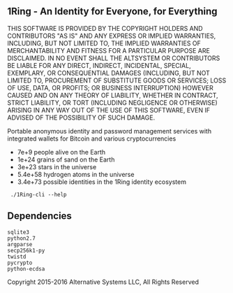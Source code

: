 1Ring - An Identity for Everyone, for Everything
-------------------
THIS SOFTWARE IS PROVIDED BY THE COPYRIGHT HOLDERS AND CONTRIBUTORS "AS IS" 
AND ANY EXPRESS OR IMPLIED WARRANTIES, INCLUDING, BUT NOT LIMITED TO, THE 
IMPLIED WARRANTIES OF MERCHANTABILITY AND FITNESS FOR A PARTICULAR PURPOSE 
ARE DISCLAIMED. IN NO EVENT SHALL THE ALTSYSTEM OR CONTRIBUTORS BE LIABLE FOR 
ANY DIRECT, INDIRECT, INCIDENTAL, SPECIAL, EXEMPLARY, OR CONSEQUENTIAL 
DAMAGES (INCLUDING, BUT NOT LIMITED TO, PROCUREMENT OF SUBSTITUTE GOODS OR 
SERVICES; LOSS OF USE, DATA, OR PROFITS; OR BUSINESS INTERRUPTION) HOWEVER 
CAUSED AND ON ANY THEORY OF LIABILITY, WHETHER IN CONTRACT, STRICT LIABILITY, 
OR TORT (INCLUDING NEGLIGENCE OR OTHERWISE) ARISING IN ANY WAY OUT OF THE 
USE OF THIS SOFTWARE, EVEN IF ADVISED OF THE POSSIBILITY OF SUCH DAMAGE.

Portable anonymous identity and password management services with integrated wallets for Bitcoin and various cryptocurrencies

* 7e+9 people alive on the Earth 
* 1e+24 grains of sand on the Earth
* 3e+23 stars in the universe
* 5.4e+58 hydrogen atoms in the universe
* 3.4e+73 possible identities in the 1Ring identity ecosystem

```
 ./1Ring-cli --help
```

Dependencies 
-------------------
    sqlite3
    python2.7
    argparse
    secp256k1-py
    twistd
    pycrypto
    python-ecdsa

Copyright 2015-2016 Alternative Systems LLC, All Rights Reserved